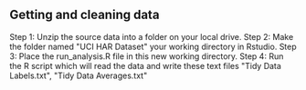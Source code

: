## Getting and cleaning data

Step 1:
Unzip the source data into a folder on your local drive.
Step 2:
Make the folder named "UCI HAR Dataset" your working directory in Rstudio.
Step 3:
Place the run_analysis.R file in this new working directory.
Step 4:
Run the R script which will read the data and write these text files "Tidy Data Labels.txt", "Tidy Data Averages.txt"
